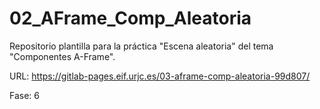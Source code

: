 # 02_AFrame_Comp_Aleatoria

Repositorio plantilla para la práctica "Escena aleatoria" del tema "Componentes A-Frame". 

URL: https://gitlab-pages.eif.urjc.es/03-aframe-comp-aleatoria-99d807/

Fase: 6
